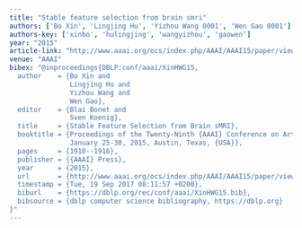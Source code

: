 ```yaml
---
title: "Stable feature selection from brain smri"
authors: ['Bo Xin', 'Lingjing Hu', 'Yizhou Wang 0001', 'Wen Gao 0001']
authors-key: ['xinbo', 'hulingjing', 'wangyizhou', 'gaowen']
year: "2015"
article-link: "http://www.aaai.org/ocs/index.php/AAAI/AAAI15/paper/view/9771"
venue: "AAAI"
bibex: "@inproceedings{DBLP:conf/aaai/XinHWG15,
  author    = {Bo Xin and
               Lingjing Hu and
               Yizhou Wang and
               Wen Gao},
  editor    = {Blai Bonet and
               Sven Koenig},
  title     = {Stable Feature Selection from Brain sMRI},
  booktitle = {Proceedings of the Twenty-Ninth {AAAI} Conference on Artificial Intelligence,
               January 25-30, 2015, Austin, Texas, {USA}},
  pages     = {1910--1916},
  publisher = {{AAAI} Press},
  year      = {2015},
  url       = {http://www.aaai.org/ocs/index.php/AAAI/AAAI15/paper/view/9771},
  timestamp = {Tue, 19 Sep 2017 08:11:57 +0200},
  biburl    = {https://dblp.org/rec/conf/aaai/XinHWG15.bib},
  bibsource = {dblp computer science bibliography, https://dblp.org}
}"
---
```

